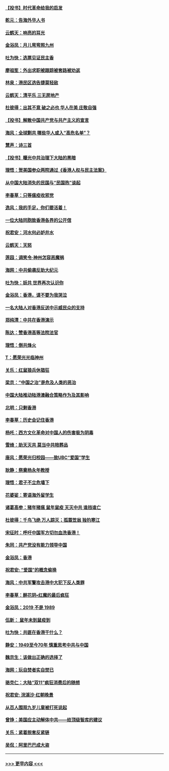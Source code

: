 #### [【投书】时代革命给我的启发](../pages/nsc993/n11684287.md?t=11280744) 
#### [乾元：告海外华人书](../pages/nsc993/n11684044.md?t=11280744) 
#### [云鹤天：响亮的耳光](../pages/nsc993/n11684254.md?t=11280744) 
#### [金浴凤：月儿弯弯照九州](../pages/nsc993/n11684231.md?t=11280744) 
#### [吐为快：选票见证民主香](../pages/nsc993/n11684206.md?t=11280744) 
#### [廖祖笙：外出求职被跟踪被套路被劝返](../pages/nsc993/n11683874.md?t=11280744) 
#### [林泉：港民区选告捷莫轻敌](../pages/nsc993/n11683930.md?t=11280744) 
#### [云鹤天：清平乐 三无房地产](../pages/nsc993/n11681521.md?t=11280744) 
#### [杜彼得：出其不意 破之必也 华人在美 庄敬自强](../pages/nsc993/n11679554.md?t=11280744) 
#### [【投书】解散中国共产党与共产主义的宣言](../pages/nsc993/n11679177.md?t=11280744) 
#### [海风：全球剿共 哪些华人或入“高危名单”？](../pages/nsc993/n11678617.md?t=11280744) 
#### [慧声：诗三首](../pages/nsc993/n11678848.md?t=11280744) 
#### [【投书】曝光中共治理下大陆的黑暗](../pages/nsc993/n11678674.md?t=11280744) 
#### [理悟：贺美国参众两院通过《香港人权与民主法案》](../pages/nsc993/n11678104.md?t=11280744) 
#### [从中国大陆消失的民国与“民国热”谈起](../pages/nsc993/n11678075.md?t=11280744) 
#### [李春草：只等瘟疫收邪党](../pages/nsc993/n11677308.md?t=11280744) 
#### [逸风：我的手足，你们要活着！](../pages/nsc993/n11676352.md?t=11280744) 
#### [一位大陆同胞致香港各界的公开信](../pages/nsc993/n11675761.md?t=11280744) 
#### [祝君安：河水何必妒井水](../pages/nsc993/n11675746.md?t=11280744) 
#### [云鹤天：天怒](../pages/nsc993/n11675718.md?t=11280744) 
#### [莲园：调笑令‧神州怎容恶魔祸](../pages/nsc993/n11675648.md?t=11280744) 
#### [海网：中共偷袭反助大纪元](../pages/nsc993/n11673515.md?t=11280744) 
#### [吐为快：妖共 世界再次认识你](../pages/nsc993/n11673506.md?t=11280744) 
#### [金浴凤：香港，请不要为我哭泣](../pages/nsc993/n11673248.md?t=11280744) 
#### [一名大陆人对香港反送中示威民众的支持](../pages/nsc993/n11672615.md?t=11280744) 
#### [郑纯清：中共在香港演示](../pages/nsc993/n11670539.md?t=11280744) 
#### [陈达：赞香港高等法院法官](../pages/nsc993/n11669542.md?t=11280744) 
#### [理悟：倒共烽火](../pages/nsc993/n11668844.md?t=11280744) 
#### [T：愿荣光光临神州](../pages/nsc993/n11668421.md?t=11280744) 
#### [关乐：红鼠狼兵休猖狂](../pages/nsc993/n11668378.md?t=11280744) 
#### [梁京：“中国之治”是危及人类的恶治](../pages/nsc993/n11668328.md?t=11280744) 
#### [中国大陆推动陆港澳融合策略作为及其影响](../pages/nsc993/n11668157.md?t=11280744) 
#### [北明：只剩香港](../pages/nsc993/n11668002.md?t=11280744) 
#### [李春草：历史会记住香港](../pages/nsc993/n11667927.md?t=11280744) 
#### [杨吒：西方文化革命对中国人的伤害极为阴毒](../pages/nsc993/n11664521.md?t=11280744) 
#### [雪绮：助天灭共 莫当中共陪葬品](../pages/nsc993/n11662650.md?t=11280744) 
#### [唐风：愿荣光归校园——致UBC“爱国”学生](../pages/nsc993/n11662194.md?t=11280744) 
#### [耿静：祭奠杨永年教授](../pages/nsc993/n11662514.md?t=11280744) 
#### [理悟：君子不立危墙下](../pages/nsc993/n11662172.md?t=11280744) 
#### [花婆娑：寄语海外留学生](../pages/nsc993/n11662121.md?t=11280744) 
#### [诸葛高参：猪年猪瘟 鼠年鼠疫 天灭中共 谁挡谁亡](../pages/nsc993/n11661980.md?t=11280744) 
#### [杜彼得：千鸟飞绝 万人踪灭；孤蓑笠翁 独钓寒江](../pages/nsc993/n11661170.md?t=11280744) 
#### [宋征时：呼吁中国军方切勿血洗香港！](../pages/nsc993/n11415318.md?t=11280744) 
#### [朱同：共产党没有能力领导中国](../pages/nsc993/n11660421.md?t=11280744) 
#### [金浴凤：香港](../pages/nsc993/n11660419.md?t=11280744) 
#### [祝君安: “爱国”的概念偷换](../pages/nsc993/n11659706.md?t=11280744) 
#### [海风：中共军警攻击港中大犯下反人类罪](../pages/nsc993/n11659632.md?t=11280744) 
#### [李春草：醉花阴•红魔的最后疯狂](../pages/nsc993/n11659287.md?t=11280744) 
#### [金浴凤：2019 不是 1989](../pages/nsc993/n11657663.md?t=11280744) 
#### [伍新： 鼠年未到鼠疫到](../pages/nsc993/n11655098.md?t=11280744) 
#### [吐为快：共匪在香港干什么？](../pages/nsc993/n11654891.md?t=11280744) 
#### [静安：1949至今70年 慎重思考中共与中国](../pages/nsc993/n11651244.md?t=11280744) 
#### [魏京生：该做出正确的选择了](../pages/nsc993/n11653084.md?t=11280744) 
#### [海网：玩自焚者实自焚已](../pages/nsc993/n11652423.md?t=11280744) 
#### [骆克仁：大陆“双11”疯狂消费后的随想](../pages/nsc993/n11652305.md?t=11280744) 
#### [祝君安: 浣溪沙·红朝晚景](../pages/nsc993/n11652258.md?t=11280744) 
#### [从百人围观九岁儿童被打死说起](../pages/nsc993/n11651030.md?t=11280744) 
#### [曾铮：美国应主动解体中共——给顶级智库的建议](../pages/nsc993/n11649888.md?t=11280744) 
#### [关乐：紧着脱套反紧链](../pages/nsc993/n11649069.md?t=11280744) 
#### [吴侃：阿里巴巴成大盗](../pages/nsc993/n11645523.md?t=11280744) 

----
#### [ >>> 更早内容 <<< ](../indexes/nsc993-earlier.md)
